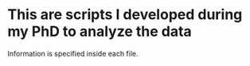 # This are scripts I developed during my PhD to analyze the data

Information is specified inside each file. 
